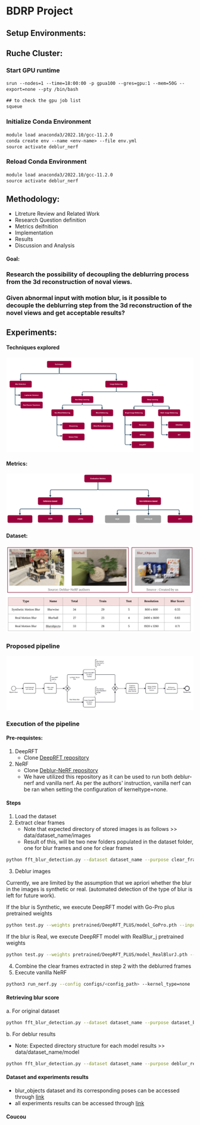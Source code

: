 # BDRP Project 
## Setup Environments: 
## Ruche Cluster: 

### Start GPU runtime

```
srun --nodes=1 --time=18:00:00 -p gpua100 --gres=gpu:1 --mem=50G --export=none --pty /bin/bash
```

```
## to check the gpu job list
squeue
```

### Initialize Conda Environment

```
module load anaconda3/2022.10/gcc-11.2.0
conda create env --name <env-name> --file env.yml
source activate deblur_nerf
```

### Reload Conda Environment

```
module load anaconda3/2022.10/gcc-11.2.0
source activate deblur_nerf
```


## Methodology: 

- Litreture Review and Related Work
- Research Question definition
- Metrics deifnition
- Implementation
- Results
- Discussion and Analysis

#### Goal: 
### Research the possibility of decoupling the deblurring process from the 3d reconstruction of noval views. 
### Given abnormal input with motion blur, is it possible to decouple the deblurring step from the 3d reconstruction of the novel views and get acceptable results? 
## Experiments: 
#### Techniques explored
![alt text](https://github.com/AlaaAlmutawa/BDRP/blob/main/diagrams/Taxonomy-Techniques.png)
#### Metrics:
![alt text](https://github.com/AlaaAlmutawa/BDRP/blob/main/diagrams/Taxonomy-Metrics.png)
#### Dataset: 
![alt text](https://github.com/AlaaAlmutawa/BDRP/blob/main/diagrams/dataset_overview.png)
### Proposed pipeline
![alt text](https://github.com/AlaaAlmutawa/BDRP/blob/main/diagrams/Proposed_pipeline.png)
### Execution of the pipeline
#### Pre-requistes: 
1. DeepRFT
   * Clone [DeepRFT repository](https://github.com/invokerer/deeprft)
2. NeRF
   * Clone [Deblur-NeRF repository](https://github.com/limacv/Deblur-NeRF)
   * We have utilized this repository as it can be used to run both deblur-nerf and vanilla nerf. As per the authors' instruction, vanilla nerf can be ran when setting the configuration of kerneltype=none.
#### Steps 
1. Load the dataset
2. Extract clear frames
   - Note that expected directory of stored images is as follows >> data/dataset_name/images
   - Result of this, will be two new folders populated in the dataset folder, one for blur frames and one for clear frames
```bash
python fft_blur_detection.py --dataset dataset_name --purpose clear_frames
```
3. Deblur images

Currently, we are limited by the assumption that we apriori whether the blur in the images is synthetic or real. (automated detection of the type of blur is left for future work).

If the blur is Synthetic, we execute DeepRFT model with Go-Pro plus pretrained weights 
```bash
python test.py --weights pretrained/DeepRFT_PLUS/model_GoPro.pth --input_dir data/blurwine/blur --output_dir data/blurwine/plus_gopro_results --win_size 256 --num_res 20
```
If the blur is Real, we execute DeepRFT model with RealBlur_j pretrained weights 
```bash
python test.py --weights pretrained/DeepRFT_PLUS/model_RealBlurJ.pth --input_dir data/test/blur --output_dir data/test/deblur_results --win_size 256 --num_res 20
```
4. Combine the clear frames extracted in step 2 with the deblurred frames
5. Execute vanilla NeRF
```bash
python3 run_nerf.py --config configs/<config_path> --kernel_type=none
```
#### Retrieving blur score 
a. For original dataset
```bash
python fft_blur_detection.py --dataset dataset_name --purpose dataset_blur_score
```
b. For deblur results
   - Note: Expected directory structure for each model results >> data/dataset_name/model
```bash
python fft_blur_detection.py --dataset dataset_name --purpose deblur_result_blur_score --deblur_models model1,model2,model3
```
#### Dataset and experiments results 
* blur_objects dataset and its corresponding poses can be accessed through [link](https://drive.google.com/drive/folders/1TfuY0mkoK7vQ0UoM6S_E1ibNGXxfmoM8)
* all experiments results can be accessed through [link](https://drive.google.com/drive/folders/13oSU2SKoaJWBSJYInp2-am3PX5zuP33p?usp=sharing)

#### Coucou







